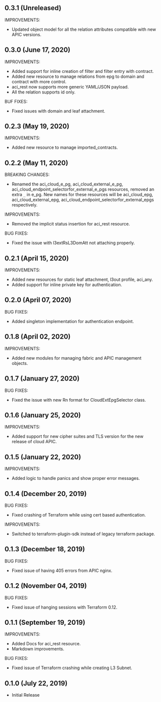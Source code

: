 ## 0.3.1 (Unreleased)

IMPROVEMENTS:
- Updated object model for all the relation attributes compatible with new APIC versions.

## 0.3.0 (June 17, 2020)

IMPROVEMENTS:
- Added support for inline creation of filter and filter entry with contract.
- Added new resource to manage relations from epg to domain and contract with more control.
- aci_rest now supports more generic YAML/JSON payload.
- All the relation supports id only.

BUF FIXES:
- Fixed issues with domain and leaf attachment.
## 0.2.3 (May 19, 2020)

IMPROVEMENTS:
- Added new resource to manage imported_contracts.

## 0.2.2 (May 11, 2020)

BREAKING CHANGES:
- Renamed the aci_cloud_e_pg, aci_cloud_external_e_pg, aci_cloud_endpoint_selectorfor_external_e_pgs resources, removed an extra `_` in e_pg. New names for these resources will be aci_cloud_epg, aci_cloud_external_epg, aci_cloud_endpoint_selectorfor_external_epgs respectively.

IMPROVEMENTS:
- Removed the implicit status insertion for aci_rest resource.

BUG FIXES:
- Fixed the issue with l3extRsL3DomAtt not attaching properly.
## 0.2.1 (April 15, 2020)

IMPROVEMENTS:
- Added new resources for static leaf attachment, l3out profile, aci_any.
- Added support for inline private key for authentication.
## 0.2.0 (April 07, 2020)

BUG FIXES:

- Added singleton implementation for authentication endpoint.
## 0.1.8 (April 02, 2020)

IMPROVEMENTS:
- Added new modules for managing fabric and APIC management objects.
## 0.1.7 (January 27, 2020)
BUG FIXES:

- Fixed the issue with new Rn format for CloudExtEpgSelector class.
## 0.1.6 (January 25, 2020)

IMPROVEMENTS:
- Added support for new cipher suites and TLS version for the new release of cloud APIC.
## 0.1.5 (January 22, 2020)

IMPROVEMENTS:

- Added logic to handle panics and show proper error messages.
## 0.1.4 (December 20, 2019)
BUG FIXES:

- Fixed crashing of Terraform while using cert based authentication.

IMPROVEMENTS:

- Switched to terraform-plugin-sdk instead of legacy terraform package. 
## 0.1.3 (December 18, 2019)
BUG FIXES:

- Fixed issue of having 405 errors from APIC nginx.

## 0.1.2 (November 04, 2019)

BUG FIXES:

- Fixed issue of hanging sessions with Terraform 0.12.
## 0.1.1 (September 19, 2019)

IMPROVEMENTS:

- Added Docs for aci_rest resource.
- Markdown improvements.

BUG FIXES:

- Fixed issue of Terraform crashing while creating L3 Subnet.
## 0.1.0 (July 22, 2019)

- Initial Release
